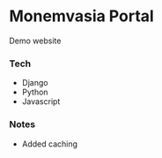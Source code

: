 # Monemvasia Portal

Demo website



### Tech
- Django 
- Python
- Javascript



### Notes
  - Added caching
